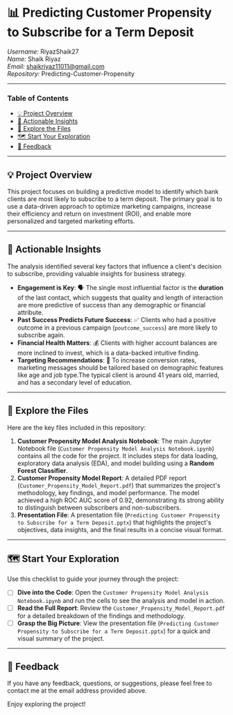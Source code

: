 # 📊 Predicting Customer Propensity to Subscribe for a Term Deposit

*Username:* RiyazShaik27 <br>
*Name:* Shaik Riyaz <br>
*Email:* shaikriyaz11011@gmail.com <br>
*Repository:* Predicting-Customer-Propensity <br>

---

### Table of Contents

* [💡 Project Overview](#-project-overview)
* [🚀 Actionable Insights](#-actionable-insights)
* [📂 Explore the Files](#-explore-the-files)
* [🗺️ Start Your Exploration](#️-start-your-exploration)
* [👋 Feedback](#-feedback)

---

## 💡 Project Overview

This project focuses on building a predictive model to identify which bank clients are most likely to subscribe to a term deposit. The primary goal is to use a data-driven approach to optimize marketing campaigns, increase their efficiency and return on investment (ROI), and enable more personalized and targeted marketing efforts.

---

## 🚀 Actionable Insights

The analysis identified several key factors that influence a client's decision to subscribe, providing valuable insights for business strategy.

* **Engagement is Key**: 🗣️ The single most influential factor is the **duration** of the last contact, which suggests that quality and length of interaction are more predictive of success than any demographic or financial attribute.
* **Past Success Predicts Future Success**: ✅ Clients who had a positive outcome in a previous campaign (`poutcome_success`) are more likely to subscribe again.
* **Financial Health Matters**: 💰 Clients with higher account balances are more inclined to invest, which is a data-backed intuitive finding.
* **Targeting Recommendations**: 🎯 To increase conversion rates, marketing messages should be tailored based on demographic features like age and job type.The typical client is around 41 years old, married, and has a secondary level of education.

---

## 📂 Explore the Files

Here are the key files included in this repository:

1.  **Customer Propensity Model Analysis Notebook**: The main Jupyter Notebook file (`Customer Propensity Model Analysis Notebook.ipynb`) contains all the code for the project. It includes steps for data loading, exploratory data analysis (EDA), and model building using a **Random Forest Classifier**.
2.  **Customer Propensity Model Report**: A detailed PDF report (`Customer_Propensity_Model_Report.pdf`) that summarizes the project's methodology, key findings, and model performance. The model achieved a high ROC AUC score of 0.92, demonstrating its strong ability to distinguish between subscribers and non-subscribers.
3.  **Presentation File**: A presentation file (`Predicting Customer Propensity to Subscribe for a Term Deposit.pptx`) that highlights the project's objectives, data insights, and the final results in a concise visual format.

---

## 🗺️ Start Your Exploration

Use this checklist to guide your journey through the project:

-   [ ] **Dive into the Code**: Open the `Customer Propensity Model Analysis Notebook.ipynb` and run the cells to see the analysis and model in action.
-   [ ] **Read the Full Report**: Review the `Customer_Propensity_Model_Report.pdf` for a detailed breakdown of the findings and methodology.
-   [ ] **Grasp the Big Picture**: View the presentation file (`Predicting Customer Propensity to Subscribe for a Term Deposit.pptx`) for a quick and visual summary of the project.

---

## 👋 Feedback

If you have any feedback, questions, or suggestions, please feel free to contact me at the email address provided above.

Enjoy exploring the project!
